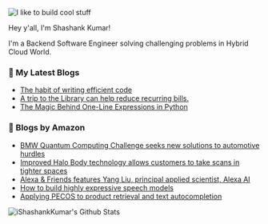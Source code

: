 ![I like to build cool stuff](https://res.cloudinary.com/dt8g3rhcy/image/upload/v1595929574/i_like_to_build_cool_shit._1_nzbwjh.png)

Hey y'all, I'm Shashank Kumar! 

I'm a Backend Software Engineer solving challenging problems in Hybrid Cloud World.

### 📕 My Latest Blogs
<!-- BLOG-POST-LIST:START -->
- [The habit of writing efficient code](https://medium.com/@ishashankkumar/the-habit-of-writing-efficient-code-153b05f04269?source=rss-d24dda280d5f------2)
- [A trip to the Library can help reduce recurring bills.](https://medium.com/swlh/a-trip-to-the-library-can-help-reduce-recurring-bills-23bca495cdf5?source=rss-d24dda280d5f------2)
- [The Magic Behind One-Line Expressions in Python](https://medium.com/swlh/the-magic-behind-one-line-expressions-in-python-816c10180c5c?source=rss-d24dda280d5f------2)
<!-- BLOG-POST-LIST:END -->

### 📕 Blogs by Amazon
<!-- AMAZON-BLOG-POST-LIST:START -->
- [BMW Quantum Computing Challenge seeks new solutions to automotive hurdles](https://www.amazon.science/latest-news/bmw-quantum-computing-challenge-seeks-new-solutions-to-automotive-hurdles)
- [Improved Halo Body technology allows customers to take scans in tighter spaces](https://www.amazon.science/latest-news/improved-halo-body-technology-allows-customers-to-take-scans-in-tighter-spaces)
- [Alexa & Friends features Yang Liu, principal applied scientist, Alexa AI](https://www.amazon.science/videos-webinars/alexa-friends-features-yang-liu-principal-applied-scientist-alexa-ai)
- [How to build highly expressive speech models](https://www.amazon.science/blog/how-to-build-highly-expressive-speech-models)
- [Applying PECOS to product retrieval and text autocompletion](https://www.amazon.science/blog/applying-pecos-to-product-retrieval-and-text-autocompletion)
<!-- AMAZON-BLOG-POST-LIST:END -->



<img align="center" alt="iShashankKumar's Github Stats" src="https://github-readme-stats.vercel.app/api?username=ishashankkumar&show_icons=true&hide_border=true" />
